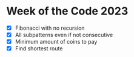 # Week of the Code 2023

- [x] Fibonacci with no recursion
- [x] All subpatterns even if not consecutive
- [x] Minimum amount of coins to pay
- [x] Find shortest route
